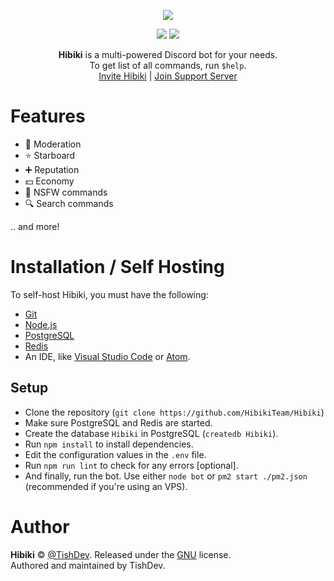 <p align="center"><a href="https://github.com/HibikiTeam/Hibiki"><img src="https://cdn.discordapp.com/avatars/480639227516944384/f4b9cafebb7c16fd4e9dc152dd86f68e.png?size=256"></a></p>

<p align="center">
<a href="https://travis-ci.org/HibikiTeam/Hibiki" title="Linux Build Status"><img src="https://travis-ci.org/HibikiTeam/Hibiki.svg?branch=master"/></a>
<a href="https://ci.appveyor.com/project/TishGithub/Hibiki" title="Windows Build Status"><img src="https://ci.appveyor.com/api/projects/status/br7flwfc15hplsyl?svg=true"></a>
</p>

<p align="center">
  <strong>Hibiki</strong> is a multi-powered Discord bot for your needs.
  <br>
  To get list of all commands, run <code>$help</code>.
  <br>
  <a href="https://discordapp.com/oauth2/authorize?client_id=454954755756654602&scope=bot" title"Hibiki Invite">Invite Hibiki</a> | <a href="https://discord.gg/c7whDPq" title="Support Server">Join Support Server</a>
</p>

# Features
- 🔨 Moderation
- ⭐ Starboard
- ➕ Reputation
- 💵 Economy
- 🔞 NSFW commands
- 🔍 Search commands

.. and more!

# Installation / Self Hosting
To self-host Hibiki, you must have the following:

- <a href="https://git-scm.com">Git</a>
- <a href="https://nodejs.org">Node.js</a>
- <a href="https://postgresql.org">PostgreSQL</a>
- <a href="https://redis.io">Redis</a>
- An IDE, like <a href="https://code.visualstudio.com">Visual Studio Code</a> or <a href="https://atom.io">Atom</a>.

## Setup
- Clone the repository (`git clone https://github.com/HibikiTeam/Hibiki`)
- Make sure PostgreSQL and Redis are started.
- Create the database `Hibiki` in PostgreSQL (`createdb Hibiki`).
- Run `npm install` to install dependencies.
- Edit the configuration values in the `.env` file.
- Run `npm run lint` to check for any errors [optional].
- And finally, run the bot. Use either `node bot` or `pm2 start ./pm2.json` (recommended if you're using an VPS).

# Author
**Hibiki** © [@TishDev](https://github.com/TishDev). Released under the [GNU](https://github.com/HibikiTeam/Hibiki/blob/master/LICENSE) license.<br>
Authored and maintained by TishDev. 
